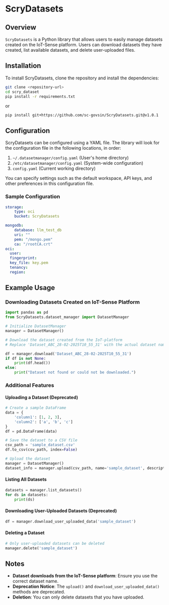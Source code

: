 # ScryDatasets
## Overview
`ScryDatasets` is a Python library that allows users to easily manage datasets created on the IoT-Sense platform. Users can download datasets they have created, list available datasets, and delete user-uploaded files.

## Installation

To install ScryDatasets, clone the repository and install the dependencies:

```bash
git clone <repository-url>
cd scry_dataset
pip install -r requirements.txt
```
or 
```
pip install git+https://github.com/sc-govsin/ScryDatasets.git@v1.0.1
```
## Configuration

ScryDatasets can be configured using a YAML file. The library will look for the configuration file in the following locations, in order:

1. `~/.datasetmanager/config.yaml` (User's home directory)
2. `/etc/datasetmanager/config.yaml` (System-wide configuration)
3. `config.yaml` (Current working directory)

You can specify settings such as the default workspace, API keys, and other preferences in this configuration file.

### Sample Configuration

```yaml
storage:
    type: oci
    bucket: ScryDatasets

mongodb:
    database: llm_test_db
    uri: ""
    pem: "/mongo.pem"
    ca: "/rootCA.crt"
oci:
  user: 
  fingerprint: 
  key_file: key.pem
  tenancy: 
  region: 
```

## Example Usage

### Downloading Datasets Created on IoT-Sense Platform
```python
import pandas as pd
from ScryDatasets.dataset_manager import DatasetManager

# Initialize DatasetManager
manager = DatasetManager()

# Download the dataset created from the IoT-platform
# Replace 'Dataset_ABC_28-02-2025T10_55_31' with the actual dataset name

df = manager.download('Dataset_ABC_28-02-2025T10_55_31')
if df is not None:
    print(df.head())
else:
    print("Dataset not found or could not be downloaded.")
```

### Additional Features

#### Uploading a Dataset (Deprecated)
```python
# Create a sample DataFrame
data = {
    'column1': [1, 2, 3],
    'column2': ['a', 'b', 'c']
}
df = pd.DataFrame(data)

# Save the dataset to a CSV file
csv_path = 'sample_dataset.csv'
df.to_csv(csv_path, index=False)

# Upload the dataset
manager = DatasetManager()
dataset_info = manager.upload(csv_path, name='sample_dataset', description='Sample dataset', tags=['sample'])
```

#### Listing All Datasets
```python
datasets = manager.list_datasets()
for ds in datasets:
    print(ds)
```

#### Downloading User-Uploaded Datasets (Deprecated)
```python
df = manager.download_user_uploaded_data('sample_dataset')
```

#### Deleting a Dataset
```python
# Only user-uploaded datasets can be deleted
manager.delete('sample_dataset')
```

## Notes
- **Dataset downloads from the IoT-Sense platform**: Ensure you use the correct dataset name.
- **Deprecation Notice**: The `upload()` and `download_user_uploaded_data()` methods are deprecated.
- **Deletion**: You can only delete datasets that you have uploaded.